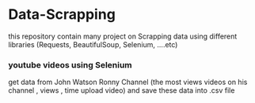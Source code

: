 # Data-Scrapping
this repository contain many project on Scrapping data using different libraries (Requests, BeautifulSoup, Selenium, ....etc) 


<h3> youtube videos using Selenium</h3>
get data from John Watson Ronny Channel (the most views videos on his channel , views , time upload video) and save these data into .csv file
